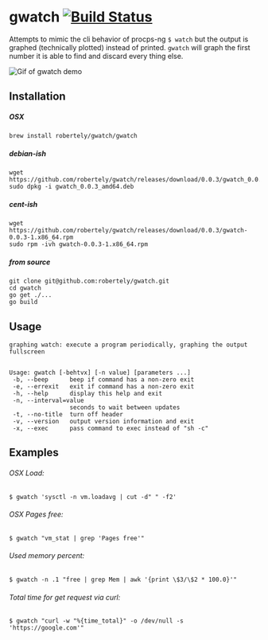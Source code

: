 # gwatch [![Build Status](https://travis-ci.org/robertely/gwatch.svg?branch=master)](https://travis-ci.org/robertely/gwatch)

Attempts to mimic the cli behavior of procps-ng `$ watch` but the output is graphed (technically plotted) instead of printed.
`gwatch` will graph the first number it is able to find and discard every thing else.

![Gif of gwatch demo](https://i.imgur.com/10x23py.gif)

## Installation

##### OSX
```
brew install robertely/gwatch/gwatch
```

##### debian-ish
```
wget https://github.com/robertely/gwatch/releases/download/0.0.3/gwatch_0.0.3_amd64.deb
sudo dpkg -i gwatch_0.0.3_amd64.deb
```

##### cent-ish
```
wget https://github.com/robertely/gwatch/releases/download/0.0.3/gwatch-0.0.3-1.x86_64.rpm
sudo rpm -ivh gwatch-0.0.3-1.x86_64.rpm
```

##### from source
```
git clone git@github.com:robertely/gwatch.git
cd gwatch
go get ./...
go build
```

## Usage
```
graphing watch: execute a program periodically, graphing the output fullscreen


Usage: gwatch [-behtvx] [-n value] [parameters ...]
 -b, --beep      beep if command has a non-zero exit
 -e, --errexit   exit if command has a non-zero exit
 -h, --help      display this help and exit
 -n, --interval=value
                 seconds to wait between updates
 -t, --no-title  turn off header
 -v, --version   output version information and exit
 -x, --exec      pass command to exec instead of "sh -c"

```
## Examples
###### OSX Load:
`$ gwatch 'sysctl -n vm.loadavg | cut -d" " -f2'`

###### OSX Pages free:
`$ gwatch "vm_stat | grep 'Pages free'"`

###### Used memory percent:
`$ gwatch -n .1 "free | grep Mem | awk '{print \$3/\$2 * 100.0}'"`

###### Total time for get request via curl:
`$ gwatch "curl -w "%{time_total}" -o /dev/null -s 'https://google.com'"`
